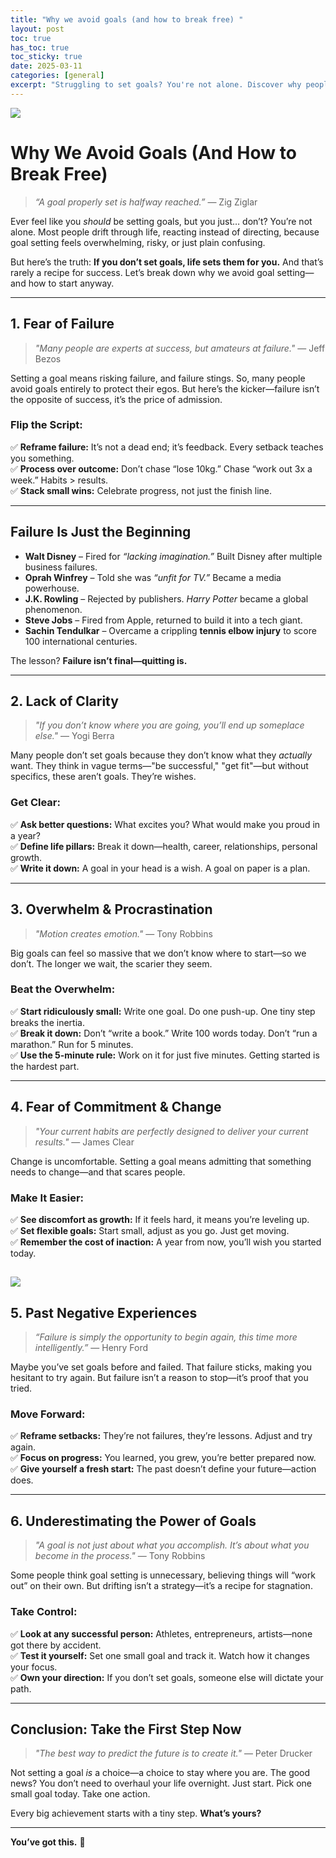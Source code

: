 ```yaml
---
title: "Why we avoid goals (and how to break free) "
layout: post
toc: true
has_toc: true
toc_sticky: true
date: 2025-03-11  
categories: [general]  
excerpt: "Struggling to set goals? You're not alone. Discover why people avoid goal setting and learn practical strategies to overcome fear, overwhelm, and self-doubt to create the life you truly want."
---
```


![](https://i.imgur.com/omalMVK.jpeg)

# **Why We Avoid Goals (And How to Break Free)**  

> *“A goal properly set is halfway reached.”* — Zig Ziglar  

Ever feel like you *should* be setting goals, but you just… don’t? You’re not alone. Most people drift through life, reacting instead of directing, because goal setting feels overwhelming, risky, or just plain confusing.  

But here’s the truth: **If you don’t set goals, life sets them for you.** And that’s rarely a recipe for success. Let’s break down why we avoid goal setting—and how to start anyway.  

---  

## **1. Fear of Failure**  
> *"Many people are experts at success, but amateurs at failure."* — Jeff Bezos  

Setting a goal means risking failure, and failure stings. So, many people avoid goals entirely to protect their egos. But here’s the kicker—failure isn’t the opposite of success, it’s the price of admission.  

### **Flip the Script:**  
✅ **Reframe failure:** It’s not a dead end; it’s feedback. Every setback teaches you something.  
✅ **Process over outcome:** Don’t chase “lose 10kg.” Chase “work out 3x a week.” Habits > results.  
✅ **Stack small wins:** Celebrate progress, not just the finish line.  

---  

## **Failure Is Just the Beginning**  

- **Walt Disney** – Fired for *“lacking imagination.”* Built Disney after multiple business failures.  
- **Oprah Winfrey** – Told she was *“unfit for TV.”* Became a media powerhouse. 
- **J.K. Rowling** – Rejected by publishers. *Harry Potter* became a global phenomenon.  
- **Steve Jobs** – Fired from Apple, returned to build it into a tech giant.  
- **Sachin Tendulkar** – Overcame a crippling **tennis elbow injury** to score 100 international centuries.  

The lesson? **Failure isn’t final—quitting is.**  

---  

## **2. Lack of Clarity**  

> *"If you don’t know where you are going, you’ll end up someplace else."* — Yogi Berra  

Many people don’t set goals because they don’t know what they *actually* want. They think in vague terms—"be successful," "get fit"—but without specifics, these aren’t goals. They’re wishes.  

### **Get Clear:**  
✅ **Ask better questions:** What excites you? What would make you proud in a year?  
✅ **Define life pillars:** Break it down—health, career, relationships, personal growth.  
✅ **Write it down:** A goal in your head is a wish. A goal on paper is a plan.  

---  

## **3. Overwhelm & Procrastination**  
> *"Motion creates emotion."* — Tony Robbins  

Big goals can feel so massive that we don’t know where to start—so we don’t. The longer we wait, the scarier they seem.  

### **Beat the Overwhelm:**  
✅ **Start ridiculously small:** Write one goal. Do one push-up. One tiny step breaks the inertia.  
✅ **Break it down:** Don’t “write a book.” Write 100 words today. Don’t “run a marathon.” Run for 5 minutes.  
✅ **Use the 5-minute rule:** Work on it for just five minutes. Getting started is the hardest part.  

---  

## **4. Fear of Commitment & Change**  
> *"Your current habits are perfectly designed to deliver your current results."* — James Clear  

Change is uncomfortable. Setting a goal means admitting that something needs to change—and that scares people.  

### **Make It Easier:**  
✅ **See discomfort as growth:** If it feels hard, it means you’re leveling up.  
✅ **Set flexible goals:** Start small, adjust as you go. Just get moving.  
✅ **Remember the cost of inaction:** A year from now, you’ll wish you started today.  

![](https://i.imgur.com/ProBftZ.jpeg)
---  

## **5. Past Negative Experiences**  
> *“Failure is simply the opportunity to begin again, this time more intelligently.”* — Henry Ford  

Maybe you’ve set goals before and failed. That failure sticks, making you hesitant to try again. But failure isn’t a reason to stop—it’s proof that you tried.  

### **Move Forward:**  
✅ **Reframe setbacks:** They’re not failures, they’re lessons. Adjust and try again.  
✅ **Focus on progress:** You learned, you grew, you’re better prepared now.  
✅ **Give yourself a fresh start:** The past doesn’t define your future—action does.  

---  

## **6. Underestimating the Power of Goals**  
> *"A goal is not just about what you accomplish. It’s about what you become in the process."* — Tony Robbins  

Some people think goal setting is unnecessary, believing things will “work out” on their own. But drifting isn’t a strategy—it’s a recipe for stagnation.  

### **Take Control:**  
✅ **Look at any successful person:** Athletes, entrepreneurs, artists—none got there by accident.  
✅ **Test it yourself:** Set one small goal and track it. Watch how it changes your focus.  
✅ **Own your direction:** If you don’t set goals, someone else will dictate your path.  

---  

## **Conclusion: Take the First Step Now**  
> *"The best way to predict the future is to create it."* — Peter Drucker  

Not setting a goal *is* a choice—a choice to stay where you are. The good news? You don’t need to overhaul your life overnight. Just start. Pick one small goal today. Take one action.  

Every big achievement starts with a tiny step. **What’s yours?**  

---  

**You’ve got this.** 🚀  

